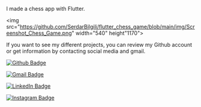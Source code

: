 I made a chess app with Flutter. 

<img src="https://github.com/SerdarBilgili/flutter_chess_game/blob/main/img/Screenshot_Chess_Game.png" width="540" height"1170">


If you want to see my different projects, you can review my Github account or get information by contacting social media and gmail.

[![Github Badge](https://img.shields.io/badge/GitHub-100000?style=for-the-badge&logo=github&logoColor=white)](https://github.com/SerdarBilgili) 


[![Gmail Badge](https://img.shields.io/badge/Gmail-D14836?style=for-the-badge&logo=gmail&logoColor=white)](mailto:sbilgili283@gmail.com) 


[![LinkedIn Badge](https://img.shields.io/badge/LinkedIn-0077B5?style=for-the-badge&logo=linkedin&logoColor=white)](https://www.linkedin.com/in/serdar-bilgili-a80255110/) 


[![Instagram Badge](https://img.shields.io/badge/-Instagram-C13584?style=flat-quare&labelColor=C13584&logo=instagram&logoColor=white&link=link)](https://www.instagram.com/serdar.bilgili.c/) 
